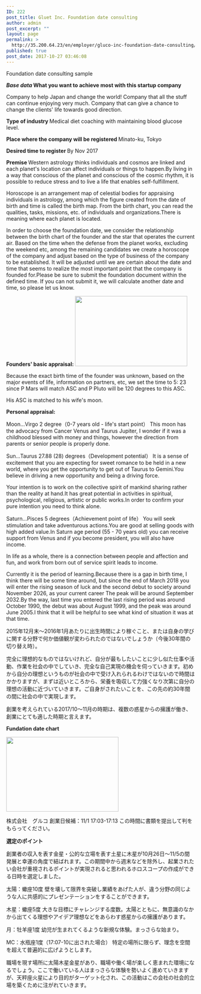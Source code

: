 ```yaml
---
ID: 222
post_title: Gluet Inc. Foundation date consulting
author: admin
post_excerpt: ""
layout: page
permalink: >
  http://35.200.64.23/en/employer/gluco-inc-foundation-date-consulting/
published: true
post_date: 2017-10-27 03:46:08
---
```

Foundation date consulting sample

<b><em>Base data</em>
</b><b>What you want to achieve most with this startup company</b>

Company to help Japan and change the world!
Company that all the stuff can continue enjoying very much.
Company that can give a chance to change the clients' life towards good direction.

<b>Type of industry
</b>Medical diet coaching with maintaining blood glucose level.

<b>Place where the company will be registered
</b>Minato-ku, Tokyo

<b>Desired time to register
</b>By Nov 2017

<b>Premise
</b>Western astrology thinks individuals and cosmos are linked and each planet's location can affect individuals or things to happen.By living in a way that conscious of the planet and conscious of the cosmic rhythm, it is possible to reduce stress and to live a life that enables self-fulfillment.

Horoscope is an arrangement map of celestial bodies for appraising individuals in astrology, among which the figure created from the date of birth and time is called the birth map. From the birth chart, you can read the qualities, tasks, missions, etc. of individuals and organizations.There is meaning where each planet is located.

In order to choose the foundation date, we consider the relationship between the birth chart of the founder and the star that operates the current air. Based on the time when the defense from the planet works, excluding the weekend etc, among the remaining candidates we create a horoscope of the company and adjust based on the type of business of the company to be established. It will be adjusted until we are certain about the date and time that seems to realize the most important point that the company is founded for.Please be sure to submit the foundation document within the defined time. If you can not submit it, we will calculate another date and time, so please let us know.

<b>Founders' basic appraisal:
<img class="alignnone size-medium wp-image-208" src="http://35.200.64.23/wp-content/uploads/2017/10/jan_takahashi-1--300x187.png" alt="" width="300" height="187" />
</b>

Because the exact birth time of the founder was unknown, based on the major events of life, information on partners, etc, we set the time to 5: 23 since P Mars will match ASC and P Pluto will be 120 degrees to this ASC.

His ASC is matched to his wife's moon.

<b>Personal appraisal:</b>

Moon...Virgo 2 degree（0-7 years old - life's start point）
This moon has the advocacy from Cancer Venus and Taurus Jupiter, I wonder if it was a childhood blessed with money and things, however the direction from parents or senior people is properly done.

Sun...Taurus 27.88 (28) degrees（Development potential）
It is a sense of excitement that you are expecting for sweet romance to be held in a new world, where you get the opportunity to get out of Taurus to Gemini.You believe in driving a new opportunity and being a driving force.

Your intention is to work on the collective spirit of mankind sharing rather than the reality at hand.It has great potential in activities in spiritual, psychological, religious, artistic or public works.In order to confirm your pure intention you need to think alone.

Saturn...Pisces 5 degrees（Achievement point of life）
You will seek stimulation and take adventurous actions.You are good at selling goods with high added value.In Saturn age period (55 - 70 years old) you can receive support from Venus and if you become president, you will also have income.

In life as a whole, there is a connection between people and affection and fun, and work from born out of service spirit leads to income.

Currently it is the period of learning.Because there is a gap in birth time, I think there will be some time around, but since the end of March 2018 you will enter the rising season of luck and the second debut to society around November 2026, as your current career The peak will be around September 2032.By the way, last time you entered the last rising period was around October 1990, the debut was about August 1999, and the peak was around June 2005.I think that it will be helpful to see what kind of situation it was at that time.

2015年12月末〜2016年1月あたりに出生時間により稼ぐこと、または自身の学びに関する分野で何か価値観が変わられたのではないでしょうか（今後30年間の切り替え時）。

完全に理想的なものではないけれど、自分が最もしたいことに少し似た仕事や活動、作業を社会の中でしていき、完全な自己実現の機会を伺っていきます。初めから自分の理想というものが社会の中で受け入れられるわけではないので時間はかかりますが、まずは近いところから、栄養を吸収して力強くなり次第に自分の理想の活動に近づいていきます。ご自身がされたいことを、この先の約30年間の間に社会の中で実現します。

創業を考えられている2017/10〜11月の時期は、複数の惑星からの擁護が働き、創業にとても適した時期と言えます。

<b>Fundation date chart</b>

<img class="alignnone size-medium wp-image-204" src="http://35.200.64.23/wp-content/uploads/2017/10/gluco3-300x199.png" alt="" width="300" height="199" />

株式会社　グルコ
創業日候補：11/1 17:03-17:13
この時間に書類を提出して判をもらってください。

<b>選定のポイント</b>

創業者の収入を表す金星・公的な立場を表す土星に木星が10月26日〜11/5の間発展と幸運の角度で結ばれます。この期間中から週末などを除外し、起業されたい会社が重視されるポイントが実現されると思われるホロスコープの作成ができる日時を選定しました。

太陽：蠍座10度
壁を壊して限界を突破し業績をあげた人が、違う分野の同じような人に共感的にプレゼンテーションをすることができます。

木星：蠍座5度
大きな目標にチャレンジする度数。太陽とともに、無意識のなかから出てくる理想やアイデア理想などをあらわす惑星からの擁護があります。

月：牡羊座1度
幼児が生まれてくるような新規な体験。まっさらな始まり。

MC：水瓶座1度（17:07-10に出された場合）
特定の場所に限らず、理念を空間を超えて普遍的に広げようとします。

職場を現す場所に太陽木星金星があり、職場や働く場が楽しく恵まれた環境になるでしょう。ここで働いている人はまっさらな体験を勢いよく進めていきますが、天秤座火星により目的がターゲット化され、この活動はこの会社の社会的立場を築くために注がれていきます。

&nbsp;